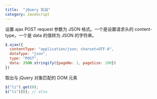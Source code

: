 ```yaml
---
title:  "jQuery 实战"
category: JavaScript
---
```

设置 ajax POST request 参数为 JSON 格式。一个是设置请求头的 content-type，一个是 data 的值转为 JSON 的字符串。

```js
$.ajax({
  contentType: "application/json; charset=UTF-8",
  dataType: "json",
  type: "POST",
  data: JSON.stringify({pageNo: 1, pageSize: 100})
})
```

取出与 jQuery 对象匹配的 DOM 元素

```js
$("li").get(0);
$("li")[0]; // also
```
